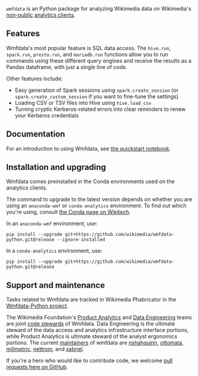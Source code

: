 `wmfdata` is an Python package for analyzing Wikimedia data on Wikimedia's [non-public](https://wikitech.wikimedia.org/wiki/Analytics/Data_access#Production_access) [analytics clients](https://wikitech.wikimedia.org/wiki/Analytics/Systems/Clients).

## Features
Wmfdata's most popular feature is SQL data access. The `hive.run`, `spark.run`, `presto.run`, and `mariadb.run` functions allow you to run commands using these different query engines and receive the results as a Pandas dataframe, with just a single line of code.

Other features include:
* Easy generation of Spark sessions using `spark.create_session` (or `spark.create_custom_session` if you want to fine-tune the settings)
* Loading CSV or TSV files into Hive using `hive.load_csv`
* Turning cryptic Kerberos-related errors into clear reminders to renew your Kerberos credentials

## Documentation
For an introduction to using Wmfdata, see [the quickstart notebook](docs/quickstart.ipynb).

## Installation and upgrading
Wmfdata comes preinstalled in the Conda environments used on the analytics clients.

The command to upgrade to the latest version depends on whether you are using an `anaconda-wmf` or `conda-analytics` environment. To find out which you're using, consult [the Conda page on Wikitech](https://wikitech.wikimedia.org/wiki/Analytics/Systems/Conda).

In an `anaconda-wmf` environment, use:
```
pip install --upgrade git+https://github.com/wikimedia/wmfdata-python.git@release --ignore-installed
```

In a `conda-analytics` environment, use:
```
pip install --upgrade git+https://github.com/wikimedia/wmfdata-python.git@release
```

## Support and maintenance 
Tasks related to Wmfdata are tracked in Wikimedia Phabricator in the [Wmfdata-Python project](https://phabricator.wikimedia.org/project/profile/4627/).

The Wikimedia Foundation's [Product Analytics](https://www.mediawiki.org/wiki/Product_Analytics) and [Data Engineering](https://wikitech.wikimedia.org/wiki/Data_Engineering) teams are joint [code stewards](https://www.mediawiki.org/wiki/Code_Stewardship) of Wmfdata. Data Engineering is the ultimate steward of the data access and analytics infrastructure interface portions, while Product Analytics is ultimate steward of the analyst ergonomics portions. The current [maintainers](https://www.mediawiki.org/wiki/Developers/Maintainers) of wmfdata are [nshahquinn](https://github.com/nshahquinn), [ottomata](https://github.com/ottomata), [milimetric](https://github.com/milimetric/), [nettrom](https://github.com/nettrom/), and [xabriel](https://github.com/xabriel).

If you're a hero who would like to contribute code, we welcome [pull requests here on GitHub](/pulls).
